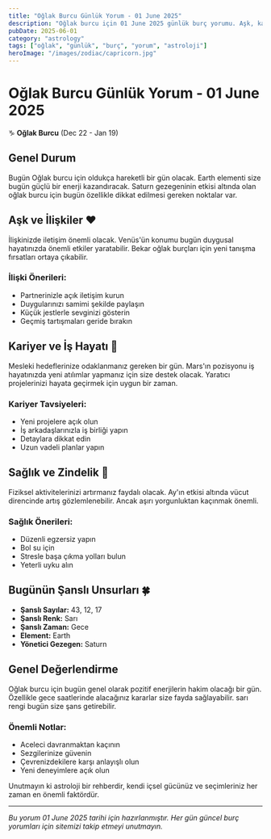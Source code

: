 ```yaml
---
title: "Oğlak Burcu Günlük Yorum - 01 June 2025"
description: "Oğlak burcu için 01 June 2025 günlük burç yorumu. Aşk, kariyer, sağlık ve şanslı sayılar."
pubDate: 2025-06-01
category: "astrology"
tags: ["oğlak", "günlük", "burç", "yorum", "astroloji"]
heroImage: "/images/zodiac/capricorn.jpg"
---
```


# Oğlak Burcu Günlük Yorum - 01 June 2025

♑ **Oğlak Burcu** (Dec 22 - Jan 19)

## Genel Durum

Bugün Oğlak burcu için oldukça hareketli bir gün olacak. Earth elementi size bugün güçlü bir enerji kazandıracak. Saturn gezegeninin etkisi altında olan oğlak burcu için bugün özellikle dikkat edilmesi gereken noktalar var.

## Aşk ve İlişkiler ❤️

İlişkinizde iletişim önemli olacak. Venüs'ün konumu bugün duygusal hayatınızda önemli etkiler yaratabilir. Bekar oğlak burçları için yeni tanışma fırsatları ortaya çıkabilir.

### İlişki Önerileri:
- Partnerinizle açık iletişim kurun
- Duygularınızı samimi şekilde paylaşın
- Küçük jestlerle sevginizi gösterin
- Geçmiş tartışmaları geride bırakın

## Kariyer ve İş Hayatı 💼

Mesleki hedeflerinize odaklanmanız gereken bir gün. Mars'ın pozisyonu iş hayatınızda yeni atılımlar yapmanız için size destek olacak. Yaratıcı projelerinizi hayata geçirmek için uygun bir zaman.

### Kariyer Tavsiyeleri:
- Yeni projelere açık olun
- İş arkadaşlarınızla iş birliği yapın
- Detaylara dikkat edin
- Uzun vadeli planlar yapın

## Sağlık ve Zindelik 🏥

Fiziksel aktivitelerinizi artırmanız faydalı olacak. Ay'ın etkisi altında vücut direncinde artış gözlemlenebilir. Ancak aşırı yorgunluktan kaçınmak önemli.

### Sağlık Önerileri:
- Düzenli egzersiz yapın
- Bol su için
- Stresle başa çıkma yolları bulun
- Yeterli uyku alın

## Bugünün Şanslı Unsurları 🍀

- **Şanslı Sayılar:** 43, 12, 17
- **Şanslı Renk:** Sarı
- **Şanslı Zaman:** Gece
- **Element:** Earth
- **Yönetici Gezegen:** Saturn

## Genel Değerlendirme

Oğlak burcu için bugün genel olarak pozitif enerjilerin hakim olacağı bir gün. Özellikle gece saatlerinde alacağınız kararlar size fayda sağlayabilir. sarı rengi bugün size şans getirebilir.

### Önemli Notlar:
- Aceleci davranmaktan kaçının
- Sezgilerinize güvenin
- Çevrenizdekilere karşı anlayışlı olun
- Yeni deneyimlere açık olun

Unutmayın ki astroloji bir rehberdir, kendi içsel gücünüz ve seçimleriniz her zaman en önemli faktördür.

---

*Bu yorum 01 June 2025 tarihi için hazırlanmıştır. Her gün güncel burç yorumları için sitemizi takip etmeyi unutmayın.*
